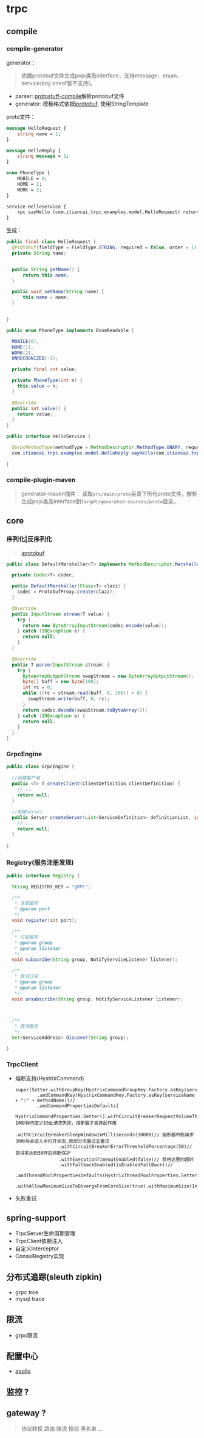 # trpc

## compile

### compile-generator

 generator：
 > 依据protobuf文件生成pojo类及interface，支持message、enum、service(any oneof暂不支持)。
 * parser: [protostuff-compile](https://github.com/protostuff/protostuff-compiler)解析protobuf文件
 * generator: 模板格式依据[jprotobuf](https://github.com/jhunters/jprotobuf), 使用StringTemplate

proto文件：
``` proto
message HelloRequest {
    string name = 1;
}

message HelloReply {
    string message = 1;
}

enum PhoneType {
    MOBILE = 0;
    HOME = 1;
    WORK = 2;
}

service HelloService {
    rpc sayHello (com.itiancai.trpc.examples.model.HelloRequest) returns (com.itiancai.trpc.examples.model.HelloReply) {}
}

```

生成：
```java
public final class HelloRequest {
  @Protobuf(fieldType = FieldType.STRING, required = false, order = 1)
  private String name;


  public String getName() {
      return this.name;
  }

  public void setName(String name) {
      this.name = name;
  }


}

public enum PhoneType implements EnumReadable {

  MOBILE(0),
  HOME(1),
  WORK(2),
  UNRECOGNIZED(-1);

  private final int value;

  private PhoneType(int n) {
    this.value = n;
  }

  @Override
  public int value() {
    return value;
  }
}

public interface HelloService {

  @GrpcMethodType(methodType = MethodDescriptor.MethodType.UNARY, requestClass=com.itiancai.trpc.examples.model.HelloRequest.class, responseClass=com.itiancai.trpc.examples.model.HelloReply.class)
  com.itiancai.trpc.examples.model.HelloReply sayHello(com.itiancai.trpc.examples.model.HelloRequest request);

}

```

### compile-plugin-maven

> generator-maven插件：
> 读取`src/main/proto`目录下所有proto文件，解析生成pojo类及interface到`target/generated-sources/proto`目录。

## core

### 序列化|反序列化

> [jprotobuf](https://github.com/jhunters/jprotobuf)

```java
public class DefaultMarshaller<T> implements MethodDescriptor.Marshaller<T> {

  private Codec<T> codec;

  public DefaultMarshaller(Class<T> clazz) {
    codec = ProtobufProxy.create(clazz);
  }

  @Override
  public InputStream stream(T value) {
    try {
      return new ByteArrayInputStream(codec.encode(value));
    } catch (IOException e) {
      return null;
    }
  }

  @Override
  public T parse(InputStream stream) {
    try {
      ByteArrayOutputStream swapStream = new ByteArrayOutputStream();
      byte[] buff = new byte[100];
      int rc = 0;
      while ((rc = stream.read(buff, 0, 100)) > 0) {
        swapStream.write(buff, 0, rc);
      }
      return codec.decode(swapStream.toByteArray());
    } catch (IOException e) {
      return null;
    }
  }
}
```

### GrpcEngine

```java
public class GrpcEngine {
  
  //创建客户端
  public <T> T createClient(ClientDefinition clientDefinition) {
    // ...
    return null;
  }
  
  //构建server
  public Server createServer(List<ServiceDefinition> definitionList, int port) {
    // ...
    return null;
  }
  
}
```

### Registry(服务注册发现)

```java
public interface Registry {

  String REGISTRY_KEY = "gRPC";

  /**
   * 注册服务
   * @param port
   */
  void register(int port);

  /**
   * 订阅服务
   * @param group
   * @param listener
   */
  void subscribe(String group, NotifyServiceListener listener);

  /**
   * 取消订阅
   * @param group
   * @param listener
   */
  void unsubscribe(String group, NotifyServiceListener listener);



  /**
   * 查询服务
   */
  Set<ServiceAddress> discover(String group);

}
```

### TrpcClient
 * 熔断支持(HystrixCommand)
    ```
    super(Setter.withGroupKey(HystrixCommandGroupKey.Factory.asKey(serviceName))//
            .andCommandKey(HystrixCommandKey.Factory.asKey(serviceName + ":" + methodName))//
            .andCommandPropertiesDefaults(
                HystrixCommandProperties.Setter().withCircuitBreakerRequestVolumeThreshold(20)// 10秒钟内至少19此请求失败，熔断器才发挥起作用
                    .withCircuitBreakerSleepWindowInMilliseconds(30000)// 熔断器中断请求30秒后会进入半打开状态,放部分流量过去重试
                    .withCircuitBreakerErrorThresholdPercentage(50)// 错误率达到50开启熔断保护
                    .withExecutionTimeoutEnabled(false)// 禁用这里的超时
                    .withFallbackEnabled(isEnabledFallBack))//
            .andThreadPoolPropertiesDefaults(HystrixThreadPoolProperties.Setter().withCoreSize(100)
                .withAllowMaximumSizeToDivergeFromCoreSize(true).withMaximumSize(Integer.MAX_VALUE)));
    ```
 * 失败重试

## spring-support

 * TrpcServer生命周期管理
 * TrpcClient依赖注入
 * 自定义Interceptor
 * ConsulRegistry实现

## 分布式追踪(sleuth zipkin)

 * grpc trce
 * mysql trace
 
## 限流 
 
 * grpc限流  

## 配置中心
    
   * [apollo](https://github.com/ctripcorp/apollo)

## 监控 ?

## gateway ?

> 协议转换 路由 限流 授权 黑名单 ...